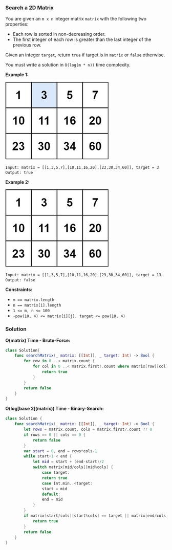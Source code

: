 
### Search a 2D Matrix

You are given an `m x n` integer matrix `matrix` with the following two properties:
* Each row is sorted in non-decreasing order.
* The first integer of each row is greater than the last integer of the previous row.

Given an integer `target`, return `true` if target is in `matrix` or `false` otherwise.

You must write a solution in `O(log(m * n))` time complexity.

__Example 1:__

![question_74-0.jpg](../images/question_74-0.jpg)
```
Input: matrix = [[1,3,5,7],[10,11,16,20],[23,30,34,60]], target = 3
Output: true
```
__Example 2:__

![question_74-1.jpg](../images/question_74-1.jpg)
```
Input: matrix = [[1,3,5,7],[10,11,16,20],[23,30,34,60]], target = 13
Output: false
```

__Constraints:__
* `m == matrix.length`
* `n == matrix[i].length`
* `1 <= m, n <= 100`
* `-pow(10, 4) <= matrix[i][j], target <= pow(10, 4)`

### Solution
__O(matrix) Time - Brute-Force:__
```Swift
class Solution{
    func searchMatrix(_ matrix: [[Int]], _ target: Int) -> Bool {
        for row in 0 ..< matrix.count {
            for col in 0 ..< matrix.first!.count where matrix[row][col] == target {
                return true
            }
        }
        return false
    }
}
```
__O(log\[base 2\](matrix)) Time - Binary-Search:__
```Swift
class Solution {
    func searchMatrix(_ matrix: [[Int]], _ target: Int) -> Bool {
        let rows = matrix.count, cols = matrix.first?.count ?? 0
        if rows == 0 || cols == 0 {
            return false
        }
        var start = 0, end = rows*cols-1
        while start+1 < end {
            let mid = start + (end-start)/2
            switch matrix[mid/cols][mid%cols] {
                case target:
                return true
                case Int.min..<target:
                start = mid
                default:
                end = mid
            }
        }
        if matrix[start/cols][start%cols] == target || matrix[end/cols][end%cols] == target {
            return true
        }
        return false
    }
}
```